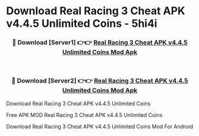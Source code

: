 # Download Real Racing 3 Cheat APK v4.4.5 Unlimited Coins - 5hi4i



<div align="center">
<h3>🔴 Download [Server1] 👉👉 <a href="https://momento.my/?title=Real_Racing_3_Cheat_APK_v4.4.5_Unlimited_Coins">Real Racing 3 Cheat APK v4.4.5 Unlimited Coins Mod Apk</a></h3><br>

<h3>🔴 Download [Server2] 👉👉 <a href="https://momento.my/?title=Real_Racing_3_Cheat_APK_v4.4.5_Unlimited_Coins">Real Racing 3 Cheat APK v4.4.5 Unlimited Coins Mod Apk</a></h3>
</div>



Download Real Racing 3 Cheat APK v4.4.5 Unlimited Coins 

Free APK MOD Real Racing 3 Cheat APK v4.4.5 Unlimited Coins 

Download Real Racing 3 Cheat APK v4.4.5 Unlimited Coins Mod For Android
